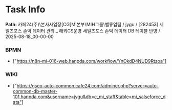 # Task Info

**Path:** 카페24(주)\본사사업장\[CG]MI본부\MIH그룹\밸류업팀 / jygu / [282453] 세일즈포스 손익 데이터 관리 _ 해외CS운영 세일즈포스 손익 데이터 DB 테이블 반영 / 2025-08-18_00-00-00

### BPMN
- ["https://n8n-mi-016-web.hanpda.com/workflow/YnOkdD4NUD9Rtzoa"]

### WIKI
- ["https://gseo-auto-common.cafe24.com/adminer.php?server=auto-common-db-master-101.hanpda.com&username=jygu&db=c_mi_staff&table=mi_salseforce_data"]

